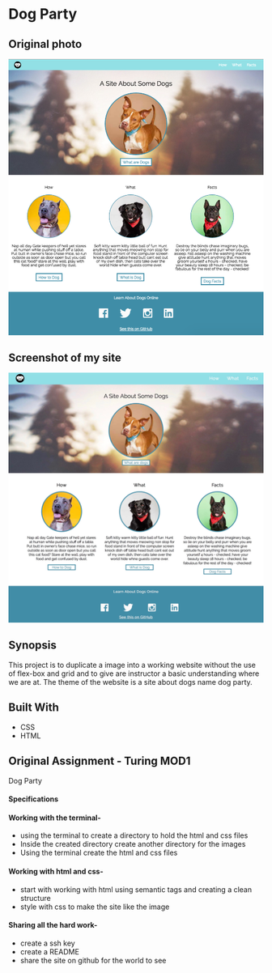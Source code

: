 # Dog Party

## Original photo

![](dog-party.png)

## Screenshot of my site

![](screenshotone.jpg)
![](screenshottwo.jpg)

## Synopsis
This project is to duplicate a image into a working website without the use of flex-box and grid and to give are instructor a basic understanding where we are at. The theme of the website is a site about dogs name dog party. 

## Built With
* CSS
* HTML

## Original Assignment - Turing MOD1

Dog Party

#### Specifications

#### Working with the terminal-
* using the terminal to create a directory to hold the html and css files
* Inside the created directory create another directory for the images
* Using the terminal create the html and css files

#### Working with html and css-
* start with working with html using semantic tags and creating a clean structure
* style with css to make the site like the image

#### Sharing all the hard work- 
* create a ssh key
* create a README
* share the site on github for the world to see

